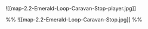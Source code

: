 ![[map-2.2-Emerald-Loop-Caravan-Stop-player.jpg]] 

%%
![[map-2.2-Emerald-Loop-Caravan-Stop.jpg]] 
%%